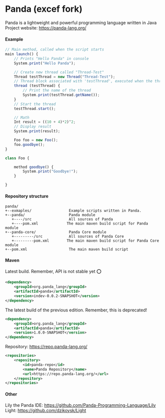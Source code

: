 # Panda (excef fork)

Panda is a lightweight and powerful programming language written in Java
<br>
Project website: https://panda-lang.org/
<br>

#### Example

```javascript
// Main method, called when the script starts
main launch() {
    // Prints "Hello Panda" in console
    System.print("Hello Panda");

    // Create new thread called "Thread-Test"
    Thread testThread = new Thread("Thread-Test");
    // Thread block associated with 'testThread', executed when the thread starts
    thread (testThread) {
        // Print the name of the thread
        System.print(testThread.getName());
    }
    // Start the thread
    testThread.start();

    // Math
    Int result = ((10 + 4)*2)^2;
    // Display result
    System.print(result);

    Foo foo = new Foo();
    foo.goodbye();
}

class Foo {

    method goodbye() {
        System.print("Goodbye!");
    }

}
```

#### Repository structure

```
panda/
+--exmaples/                 Example scripts written in Panda.
+--panda/                    Panda module
   +----/src                 All sources of Panda
   +----pom.xml             The main maven build script for Panda module
+--panda-core/               Panda Core module
   +---------/src            All sources of Panda Core
   +---------pom.xml        The main maven build script for Panda Core module
+--pom.xml                   The main maven build script
```

#### Maven

Latest build. Remember, API is not stable yet :o:
```xml
<dependency>
    <groupId>org.panda_lang</groupId>
    <artifactId>panda</artifactId>
    <version>indev-0.0.2-SNAPSHOT</version>
</dependency>
```
The latest build of the previous edition. Remember, this is deprecated!
```xml
<dependency>
    <groupId>org.panda_lang</groupId>
    <artifactId>panda</artifactId>
    <version>1.0.0-SNAPSHOT</version>
</dependency>
```
Repository: https://repo.panda-lang.org/
```xml
<repositories>
    <repository>
        <id>panda-repo</id>
        <name>Panda Repository</name>
        <url>https://repo.panda-lang.org/</url>
    </repository>
</repositories>
```

#### Other

Lily the Panda IDE: https://github.com/Panda-Programming-Language/Lily
<br>
Light: https://github.com/dzikoysk/Light
